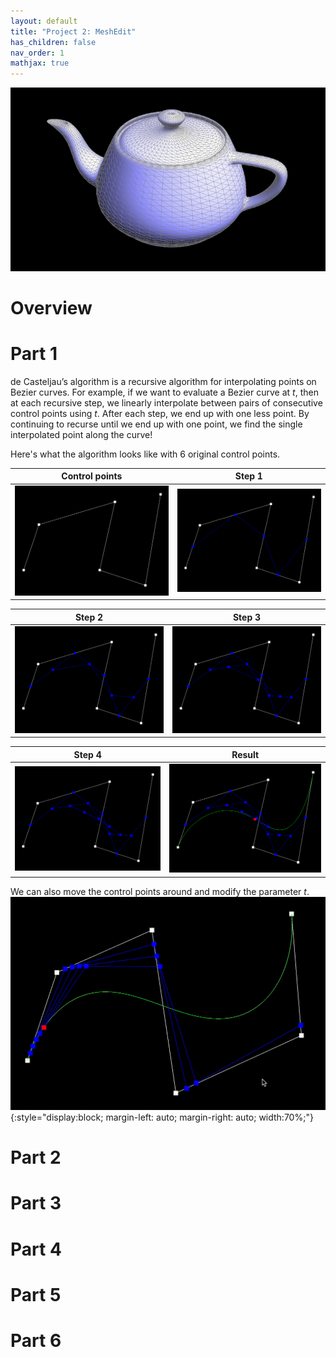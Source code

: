 ```yaml
---
layout: default
title: "Project 2: MeshEdit"
has_children: false
nav_order: 1
mathjax: true
---
```


![Teapot](../proj2/img/teapot.jpeg)

# Overview

# Part 1
de Casteljau’s algorithm is a recursive algorithm for interpolating points on Bezier curves. For example, if we want to evaluate a Bezier curve at *t*, then at each recursive step, we linearly interpolate between pairs of consecutive control points using *t*. After each step, we end up with one less point. By continuing to recurse until we end up with one point, we find the single interpolated point along the curve!

Here's what the algorithm looks like with 6 original control points.
<!-- table -->

| Control points | Step 1 |
|:---:|:---:|
| ![control-points](../proj2/img/control-points.png) | ![step-1](../proj2/img/de-casteljau-1.png) |

| Step 2 | Step 3|
|:---:|:---:|
| ![step-2](../proj2/img/de-casteljau-2.png) | ![step-3](../proj2/img/de-casteljau-3.png) |

| Step 4 | Result |
|:---:|:---:|
| ![step-4](../proj2/img/de-casteljau-4.png) | ![interpolated](../proj2/img/interpolated-point.png)|

We can also move the control points around and modify the parameter *t*.
![bezier-animation](../proj2/img/bezier-animation.gif){:style="display:block; margin-left: auto; margin-right: auto; width:70%;"}

# Part 2

# Part 3

# Part 4

# Part 5

# Part 6
